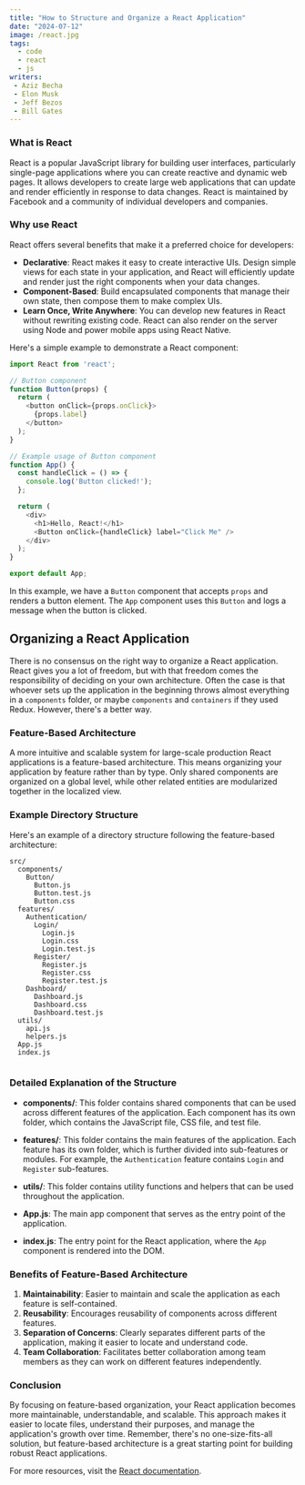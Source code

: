 ```yaml
---
title: "How to Structure and Organize a React Application"
date: "2024-07-12"
image: /react.jpg
tags: 
  - code
  - react
  - js
writers: 
 - Aziz Becha
 - Elon Musk
 - Jeff Bezos
 - Bill Gates
---
```


### What is React

React is a popular JavaScript library for building user interfaces, particularly single-page applications where you can create reactive and dynamic web pages. It allows developers to create large web applications that can update and render efficiently in response to data changes. React is maintained by Facebook and a community of individual developers and companies.

### Why use React

React offers several benefits that make it a preferred choice for developers:

-   **Declarative**: React makes it easy to create interactive UIs. Design simple views for each state in your application, and React will efficiently update and render just the right components when your data changes.
-   **Component-Based**: Build encapsulated components that manage their own state, then compose them to make complex UIs.
-   **Learn Once, Write Anywhere**: You can develop new features in React without rewriting existing code. React can also render on the server using Node and power mobile apps using React Native.

Here's a simple example to demonstrate a React component:

```javascript
import React from 'react';

// Button component
function Button(props) {
  return (
    <button onClick={props.onClick}>
      {props.label}
    </button>
  );
}

// Example usage of Button component
function App() {
  const handleClick = () => {
    console.log('Button clicked!');
  };

  return (
    <div>
      <h1>Hello, React!</h1>
      <Button onClick={handleClick} label="Click Me" />
    </div>
  );
}

export default App;
```

In this example, we have a `Button` component that accepts `props` and renders a button element. The `App` component uses this `Button` and logs a message when the button is clicked.

Organizing a React Application
------------------------------

There is no consensus on the right way to organize a React application. React gives you a lot of freedom, but with that freedom comes the responsibility of deciding on your own architecture. Often the case is that whoever sets up the application in the beginning throws almost everything in a `components` folder, or maybe `components` and `containers` if they used Redux. However, there's a better way.

### Feature-Based Architecture

A more intuitive and scalable system for large-scale production React applications is a feature-based architecture. This means organizing your application by feature rather than by type. Only shared components are organized on a global level, while other related entities are modularized together in the localized view.

### Example Directory Structure

Here's an example of a directory structure following the feature-based architecture:

```plaintext
src/
  components/
    Button/
      Button.js
      Button.test.js
      Button.css
  features/
    Authentication/
      Login/
        Login.js
        Login.css
        Login.test.js
      Register/
        Register.js
        Register.css
        Register.test.js
    Dashboard/
      Dashboard.js
      Dashboard.css
      Dashboard.test.js
  utils/
    api.js
    helpers.js
  App.js
  index.js
  
```

### Detailed Explanation of the Structure

-   **components/**: This folder contains shared components that can be used across different features of the application. Each component has its own folder, which contains the JavaScript file, CSS file, and test file.

-   **features/**: This folder contains the main features of the application. Each feature has its own folder, which is further divided into sub-features or modules. For example, the `Authentication` feature contains `Login` and `Register` sub-features.

-   **utils/**: This folder contains utility functions and helpers that can be used throughout the application.

-   **App.js**: The main app component that serves as the entry point of the application.

-   **index.js**: The entry point for the React application, where the `App` component is rendered into the DOM.

### Benefits of Feature-Based Architecture

1.  **Maintainability**: Easier to maintain and scale the application as each feature is self-contained.
2.  **Reusability**: Encourages reusability of components across different features.
3.  **Separation of Concerns**: Clearly separates different parts of the application, making it easier to locate and understand code.
4.  **Team Collaboration**: Facilitates better collaboration among team members as they can work on different features independently.

### Conclusion

By focusing on feature-based organization, your React application becomes more maintainable, understandable, and scalable. This approach makes it easier to locate files, understand their purposes, and manage the application's growth over time. Remember, there's no one-size-fits-all solution, but feature-based architecture is a great starting point for building robust React applications.

For more resources, visit the [React documentation](https://react.dev).